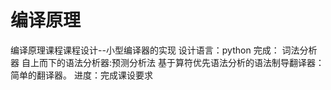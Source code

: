 # 编译原理
编译原理课程课程设计--小型编译器的实现
设计语言：python
完成：
词法分析器
自上而下的语法分析器:预测分析法
基于算符优先语法分析的语法制导翻译器：简单的翻译器。
进度：完成课设要求
